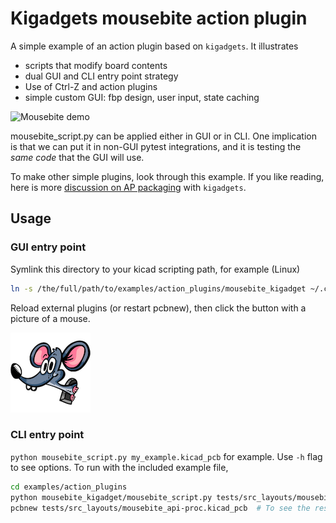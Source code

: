 # Kigadgets mousebite action plugin
A simple example of an action plugin based on `kigadgets`. It illustrates
- scripts that modify board contents
- dual GUI and CLI entry point strategy
- Use of Ctrl-Z and action plugins
- simple custom GUI: fbp design, user input, state caching

![Mousebite demo](https://github.com/atait/kicad-python/blob/main/examples/action_plugins/mousebite_kigadget/icons/mousebite-demo.gif?raw=true)

mousebite_script.py can be applied either in GUI or in CLI. One implication is that we can put it in non-GUI pytest integrations, and it is testing the *same code* that the GUI will use.

To make other simple plugins, look through this example. If you like reading, here is more [discussion on AP packaging](./index) with `kigadgets`.

## Usage
### GUI entry point
Symlink this directory to your kicad scripting path, for example (Linux)

```bash
ln -s /the/full/path/to/examples/action_plugins/mousebite_kigadget ~/.config/kicad/scripting/plugins
```

Reload external plugins (or restart pcbnew), then click the button with a picture of a mouse.

![Mousebite Icon](../media/mouse-128.png)

### CLI entry point
`python mousebite_script.py my_example.kicad_pcb` for example. Use `-h` flag to see options. To run with the included example file,

```bash
cd examples/action_plugins
python mousebite_kigadget/mousebite_script.py tests/src_layouts/mousebite_api.kicad_pcb
pcbnew tests/src_layouts/mousebite_api-proc.kicad_pcb  # To see the result of CLI processing
```
